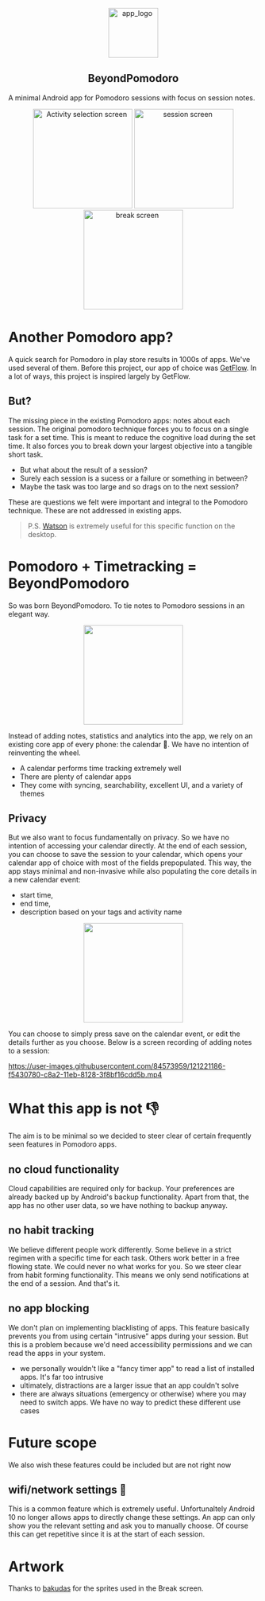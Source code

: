 <p align="center">
<img src=https://user-images.githubusercontent.com/84573959/121222540-40114f00-c8a4-11eb-8d29-f6eae2af2511.png alt="app_logo" width="100px" />
</p>

<h2 align="center">BeyondPomodoro</h2>

A minimal Android app for Pomodoro sessions with focus on session notes. 

<p align="center">
<img src=https://user-images.githubusercontent.com/84573959/121331655-b8275580-c934-11eb-986a-4654cb5933b8.png alt="Activity selection screen" width="200px" />
<img src=https://user-images.githubusercontent.com/84573959/121213533-ee64c680-c89b-11eb-886c-a673557857d2.png alt="session screen" width="200px" />
<img src="https://user-images.githubusercontent.com/84573959/121331137-3a634a00-c934-11eb-80cb-96ba12c4a74c.png" alt="break screen" width="200px" />

</p>


# Another Pomodoro app?
A quick search for Pomodoro in play store results in 1000s of apps. We've used several of them. Before this project, our app of choice was [GetFlow](https://github.com/AdrianMiozga/GetFlow/). In a lot of ways, this project is inspired largely by GetFlow.

## But?
The missing piece in the existing Pomodoro apps: notes about each session. 
The original pomodoro technique forces you to focus on a single task for a set time. This is meant to reduce the cognitive load during the set time. It also forces you to break down your largest objective into a tangible short task.
+ But what about the result of a session?
+ Surely each session is a sucess or a failure or something in between?
+ Maybe the task was too large and so drags on to the next session?

These are questions we felt were important and integral to the Pomodoro technique. These are not addressed in existing apps.

> 
> P.S. [Watson](https://github.com/TailorDev/Watson) is extremely useful for this specific function on the desktop.
>

# Pomodoro + Timetracking = BeyondPomodoro
So was born BeyondPomodoro. To tie notes to Pomodoro sessions in an elegant way. 

<p align="center">
<img src=https://user-images.githubusercontent.com/84573959/121214421-be69f300-c89c-11eb-98e2-2772aa57133b.png width="200px" />
</p>

Instead of adding notes, statistics and analytics into the app, we rely on an existing core app of every phone: the calendar 📅.
We have no intention of reinventing the wheel. 
+ A calendar performs time tracking extremely well
+ There are plenty of calendar apps
+ They come with syncing, searchability, excellent UI, and a variety of themes

## Privacy 
But we also want to focus fundamentally on privacy. So we have no intention of accessing your calendar directly. At the end of each session, you can choose to save the session to your calendar, which opens your calendar app of choice with most of the fields prepopulated. This way, the app stays minimal and non-invasive while also populating the core details in a new calendar event: 

+ start time, 
+ end time, 
+ description based on your tags and activity name

<p align="center">
<img src=https://user-images.githubusercontent.com/84573959/121214581-de011b80-c89c-11eb-954f-d56ac6b4440e.png width="200px" />
</p>

You can choose to simply press save on the calendar event, or edit the details further as you choose. Below is a screen recording of adding notes to a session:

https://user-images.githubusercontent.com/84573959/121221186-f5430780-c8a2-11eb-8128-3f8bf16cdd5b.mp4

# What this app is not 👎
The aim is to be minimal so we decided to steer clear of certain frequently seen features in Pomodoro apps.

## no cloud functionality
Cloud capabilities are required only for backup. Your preferences are already backed up by Android's backup functionality. Apart from that, the app has no other user data, so we have nothing to backup anyway.

## no habit tracking
We believe different people work differently. Some believe in a strict regimen with a specific time for each task. Others work better in a free flowing state. We could never no what works for you. So we steer clear from habit forming functionality. This means we only send notifications at the end of a session. And that's it.

## no app blocking
We don't plan on implementing blacklisting of apps. This feature basically prevents you from using certain "intrusive" apps during your session. But this is a problem because we'd need accessibility permissions and we can read the apps in your system. 
+ we personally wouldn't like a "fancy timer app" to read a list of installed apps. It's far too intrusive
+ ultimately, distractions are a larger issue that an app couldn't solve
+ there are always situations (emergency or otherwise) where you may need to switch apps. We have no way to predict these different use cases

# Future scope
We also wish these features could be included but are not right now

## wifi/network settings 📶
This is a common feature which is extremely useful. Unfortunaltely Android 10 no longer allows apps to directly change these settings. An app can only show you the relevant setting and ask you to manually choose. Of course this can get repetitive since it is at the start of each session.

# Artwork
Thanks to [bakudas](https://bakudas.itch.io/) for the sprites used in the Break screen.
